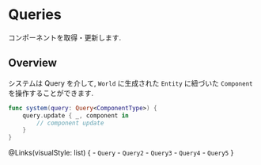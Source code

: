 #  Queries

コンポーネントを取得・更新します.

## Overview

システムは Query を介して, ``World`` に生成された ``Entity`` に紐づいた ``Component`` を操作することができます.

```swift
func system(query: Query<ComponentType>) {
    query.update { _, component in
        // component update
    }
}
```

@Links(visualStyle: list) {
    - ``Query``
    - ``Query2``
    - ``Query3``
    - ``Query4``
    - ``Query5``
}

